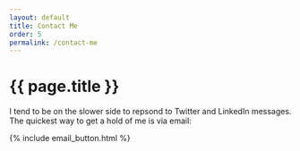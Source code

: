 ```yaml
---
layout: default
title: Contact Me
order: 5
permalink: /contact-me
---
```


# {{ page.title }}

I tend to be on the slower side to repsond to Twitter and LinkedIn messages. The quickest way to get a hold of me is via email:

{% include email_button.html %}
